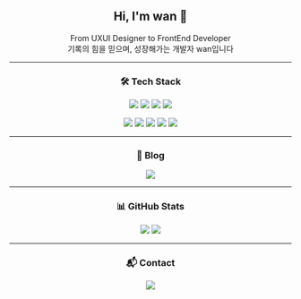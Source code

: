 <h2 align="center">Hi, I'm wan 👋</h2>
<p align="center">From UXUI Designer to FrontEnd Developer<br/>기록의 힘을 믿으며, 성장해가는 개발자 wan입니다</p>

---

<h3 align="center">🛠 Tech Stack</h3>

<p align="center">
  <!-- 기본 웹 기술 -->
  <img src="https://img.shields.io/badge/HTML5-E34F26?style=flat&logo=html5&logoColor=white" />
  <img src="https://img.shields.io/badge/CSS3-1572B6?style=flat&logo=css3&logoColor=white" />
  <img src="https://img.shields.io/badge/JavaScript-F7DF1E?style=flat&logo=javascript&logoColor=black" />
  <img src="https://img.shields.io/badge/React-61DAFB?style=flat&logo=react&logoColor=black" />
</p>

<p align="center">
  <!-- 확장 기술 -->
  <img src="https://img.shields.io/badge/TypeScript-3178C6?style=flat&logo=typescript&logoColor=white" />
  <img src="https://img.shields.io/badge/React Query-FF4154?style=flat&logo=react-query&logoColor=white" />
  <img src="https://img.shields.io/badge/Zustand-000000?style=flat&logo=zustand&logoColor=white" />
  <img src="https://img.shields.io/badge/Emotion-DB7093?style=flat&logo=emotion&logoColor=white" />
  <img src="https://img.shields.io/badge/Hugo-FF4088?style=flat&logo=hugo&logoColor=white" />
</p>

---

<h3 align="center">📝 Blog</h3>

<p align="center">
  <a href="https://wan0514.github.io" target="_blank">
    <img src="https://img.shields.io/badge/wan의 블로그-000000?style=for-the-badge&logo=hugo&logoColor=white" />
  </a>
</p>

---

<h3 align="center">📊 GitHub Stats</h3>

<p align="center">
  <img src="https://github-readme-stats.vercel.app/api?username=wan0514&show_icons=true&theme=tokyonight" />
  <img src="https://github-readme-stats.vercel.app/api/top-langs/?username=wan0514&layout=compact&theme=tokyonight" />
</p>

---

<h3 align="center">📬 Contact</h3>

<p align="center">
  <a href="mailto:wjdqo9705@gmail.com">
    <img src="https://img.shields.io/badge/wjdqo9705@gmail.com-D14836?style=for-the-badge&logo=gmail&logoColor=white" />
  </a>
</p>
